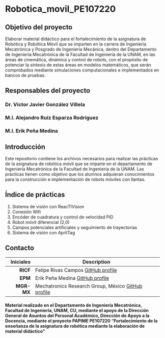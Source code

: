 # Robotica_movil_PE107220


## Objetivo del proyecto 

Elaborar material didáctico para el fortalecimiento de la asignatura de Robótica y Robótica Móvil que se imparten en la carrera de Ingeniería Mecatrónica y Posgrado de Ingeniería Mecánica, dentro del Departamento de Ingeniería Mecatrónica de la Facultad de Ingeniería de la UNAM, en las áreas de cinemática, dinámica y control de robots, con el propósito de potenciar la síntesis de estas áreas en modelos matemáticos, que serán comprobados mediante simulaciones computacionales e implementados en bancos de pruebas.

## Responsables del proyecto

### Dr. Víctor Javier González Villela

### M.I. Alejandro Ruiz Esparza Rodríguez

### M.I. Erik Peña Medina

## Introducción 

Este repositorio contiene los archivos necesarios para realizar las prácticas de la asignatura de robótica móvil que se imparte en el departamento de Ingeniería Mecatrónica de la Facultad de Ingeniería de la UNAM. Las prácticas tienen como objetivo que los alumnos adquieran conocimientos para la construcción e implementación de robots móviles con llantas. 

## Índice de prácticas

1. Sistema de visión con ReacTIVision
2. Conexión Wifi
3. Encóder de cuadratura y control de velocidad PID
4. Robot móvil diferencial (2,0)
5. Campos potenciales artificiales y seguimiento de trayectorias
6. Sistema de visión con AprilTag


## Contacto

| Iniciales  | Description |
| ----------:| ----------- |
| **RICF** | Felipe Rivas Campos [GitHub profile](https://github.com/rivascf) |
| **EPM**  | Erik Peña Medina [GitHub profile](https://github.com/ErikFiUNAM) |
| **MGR-MX** | Mechatronics Research Group, México [GitHub profile](https://github.com/mrg-mx) |

#### Material realizado en el Departamento de Ingeniería Mecatrónica, Facultad de Ingeniería, UNAM, CU, mediante el apoyo de la Dirección General de Asuntos del Personal Académico, Dirección de Apoyo a la Docencia, mediante el proyecto PAPIME PE107220 “Fortalecimiento de la enseñanza de la asignatura de robótica mediante la elaboración de material didáctico”
